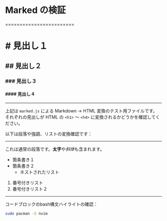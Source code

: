 # Marked の検証
========================

# # 見出し１
## ## 見出し２
### ### 見出し３
#### #### 見出し４

---

上記は `marked.js` による Markdown → HTML 変換のテスト用ファイルです。  
それぞれの見出しが HTML の `<h1>` 〜 `<h4>` に変換されるかどうかを確認してください。

以下は段落や強調、リストの変換確認です：

---

これは通常の段落です。**太字**や*斜体*も含まれます。

- 箇条書き１
- 箇条書き２
  - ネストされたリスト

1. 番号付きリスト
2. 番号付きリスト２

---

コードブロックのbash構文ハイライトの確認：

```bash
sudo pacman -S nvim
```

